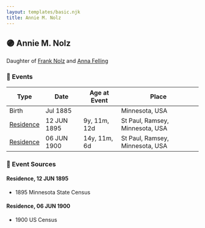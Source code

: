 ```yaml
---
layout: templates/basic.njk
title: Annie M. Nolz
---
```

## 🟣 Annie M. Nolz

Daughter of [Frank Nolz](/people/6/61628928) and [Anna Felling](/people/1/1735561)

### 📆 Events

Type | Date | Age at Event | Place
------ | ------ | ------ | ------
Birth | Jul 1885 |  | Minnesota, USA
[Residence](#event-event-0) | 12 JUN 1895 | 9y, 11m, 12d | St Paul, Ramsey, Minnesota, USA
[Residence](#event-event-1) | 06 JUN 1900 | 14y, 11m, 6d | St Paul, Ramsey, Minnesota, USA

### 📰 Event Sources

#### <a id="event-event-0"></a> Residence, 12 JUN 1895
* 1895 Minnesota State Census

#### <a id="event-event-1"></a> Residence, 06 JUN 1900
* 1900 US Census
